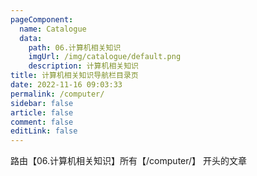 ```yaml
---
pageComponent: 
  name: Catalogue
  data: 
    path: 06.计算机相关知识
    imgUrl: /img/catalogue/default.png
    description: 计算机相关知识
title: 计算机相关知识导航栏目录页
date: 2022-11-16 09:03:33
permalink: /computer/
sidebar: false
article: false
comment: false
editLink: false
---
```


路由【06.计算机相关知识】所有【/computer/】 开头的文章
